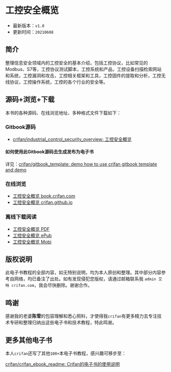 # 工控安全概览

* 最新版本：`v1.0`
* 更新时间：`20210608`

## 简介

整理信息安全领域内的工控安全的基本介绍，包括工控协议，比如常见的Modbus、S7等，工控协议测试脚本，工控系统和产品，工控设备扫描检索网站和系统，工控漏洞和攻击，工控相关框架和工具，工控固件的提取和分析，工控无线协议，工控操作系统，工控的各个行业的安全等。

## 源码+浏览+下载

本书的各种源码、在线浏览地址、多种格式文件下载如下：

### Gitbook源码

* [crifan/industrial_control_security_overview: 工控安全概览](https://github.com/crifan/industrial_control_security_overview)

#### 如何使用此Gitbook源码去生成发布为电子书

详见：[crifan/gitbook_template: demo how to use crifan gitbook template and demo](https://github.com/crifan/gitbook_template)

### 在线浏览

* [工控安全概览 book.crifan.com](http://book.crifan.com/books/industrial_control_security_overview/website)
* [工控安全概览 crifan.github.io](https://crifan.github.io/industrial_control_security_overview/website)

### 离线下载阅读

* [工控安全概览 PDF](http://book.crifan.com/books/industrial_control_security_overview/pdf/industrial_control_security_overview.pdf)
* [工控安全概览 ePub](http://book.crifan.com/books/industrial_control_security_overview/epub/industrial_control_security_overview.epub)
* [工控安全概览 Mobi](http://book.crifan.com/books/industrial_control_security_overview/mobi/industrial_control_security_overview.mobi)

## 版权说明

此电子书教程的全部内容，如无特别说明，均为本人原创和整理。其中部分内容参考自网络，均已备注了出处。如有发现侵犯您版权，请通过邮箱联系我 `admin 艾特 crifan.com`，我会尽快删除。谢谢合作。

## 鸣谢

感谢我的老婆**陈雪**的包容理解和悉心照料，才使得我`crifan`有更多精力去专注技术专研和整理归纳出这些电子书和技术教程，特此鸣谢。

## 更多其他电子书

本人`crifan`还写了其他`100+`本电子书教程，感兴趣可移步至：

[crifan/crifan_ebook_readme: Crifan的电子书的使用说明](https://github.com/crifan/crifan_ebook_readme)
